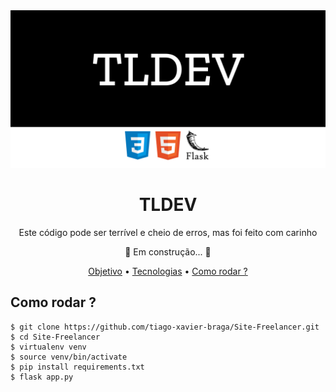 <img src="static/images/banner-tldev.png" alt="TLDEV">
<h1 align="center"> TLDEV </h1>
<p align="center"> Este código pode ser terrível e cheio de erros, mas foi feito com carinho </p>
<p align="center">🚀 Em construção... 🚧</p>
<p align="center">  <a href="#objetivo">Objetivo</a> •  <a href="#tecnologias">Tecnologias</a> • <a href="#pré-requisitos">Como rodar ?</a></p>


## Como rodar ?
```
$ git clone https://github.com/tiago-xavier-braga/Site-Freelancer.git
$ cd Site-Freelancer
$ virtualenv venv
$ source venv/bin/activate
$ pip install requirements.txt
$ flask app.py
```